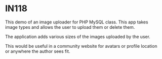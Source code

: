 # IN118
This demo of an image uploader for PHP MySQL class. 
This app takes image types and allows the user
to upload them or delete them.

The application adds various sizes of the images uploaded by the user.

This would be useful in a community website for avatars or 
profile location or anywhere the author sees fit.
